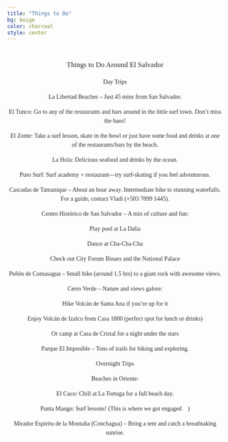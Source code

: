 ```yaml
---
title: "Things to Do"
bg: beige
color: charcoal
style: center
---
```




<!-- text about the venue-->
<div style="
  color: #2C2C2C;
  font-family: 'Playfair Display', serif;
  line-height: 1.5;
  text-align: center;
  max-width: 700px;
  margin: 40px auto;
">
  <p style="font-size: 1.2em;">
    Things to Do Around El Salvador

Day Trips

La Libertad Beaches – Just 45 mins from San Salvador.

El Tunco: Go to any of the restaurants and bars around in the little surf town. Don’t miss the baos!

El Zonte: Take a surf lesson, skate in the bowl or just have some food and drinks at one of the restaurants/bars by the beach.

La Hola: Delicious seafood and drinks by the ocean.

Puro Surf: Surf academy + restaurant—try surf-skating if you feel adventurous.

Cascadas de Tamanique – About an hour away. Intermediate hike to stunning waterfalls. For a guide, contact Vladi (+503 7099 1445).

Centro Histórico de San Salvador – A mix of culture and fun:

Play pool at La Dalia

Dance at Cha-Cha-Cha

Check out City Forum Binaes and the National Palace

Peñón de Comasagua – Small hike (around 1.5 hrs) to a giant rock with awesome views.

Cerro Verde – Nature and views galore:

Hike Volcán de Santa Ana if you’re up for it

Enjoy Volcán de Izalco from Casa 1800 (perfect spot for lunch or drinks)

Or camp at Casa de Cristal for a night under the stars

Parque El Imposible – Tons of trails for hiking and exploring.

Overnight Trips

Beaches in Oriente:

El Cuco: Chill at La Tortuga for a full beach day.

Punta Mango: Surf lessons! (This is where we got engaged 💛)

Mirador Espíritu de la Montaña (Conchagua) – Bring a tent and catch a breathtaking sunrise.
  </p>
</div>
